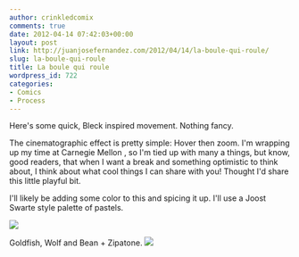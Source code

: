 ```yaml
---
author: crinkledcomix
comments: true
date: 2012-04-14 07:42:03+00:00
layout: post
link: http://juanjosefernandez.com/2012/04/14/la-boule-qui-roule/
slug: la-boule-qui-roule
title: La boule qui roule
wordpress_id: 722
categories:
- Comics
- Process
---
```


Here's some quick, Bleck inspired movement. Nothing fancy.

The cinematographic effect is pretty simple: Hover then zoom. I'm wrapping up my time at Carnegie Mellon , so I'm tied up with many a things, but know, good readers, that when I want a break and something optimistic to think about, I think about what cool things I can share with you! Thought I'd share this little playful bit.

I'll likely be adding some color to this and spicing it up. I'll use a Joost Swarte style palette of pastels.

[![](http://fernandezjuanjose.files.wordpress.com/2012/04/abstract-for-tartan-april.jpg)](http://fernandezjuanjose.files.wordpress.com/2012/04/abstract-for-tartan-april.jpg)

Goldfish, Wolf and Bean + Zipatone.
[![](http://fernandezjuanjose.files.wordpress.com/2012/04/goldfishwolfbean.jpg)](http://fernandezjuanjose.files.wordpress.com/2012/04/goldfishwolfbean.jpg)
